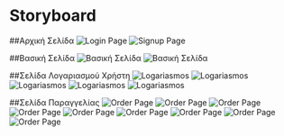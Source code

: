 # Storyboard 

##Αρχική Σελίδα
![Login Page](../images/mockup_start_page.png)
![Signup Page](../images/mockup_start_page1.png)

##Βασική Σελίδα
![Βασική Σελίδα](../images/mockup_main_page1.png)
![Βασική Σελίδα](../images/mockup_main_page2.png)

##Σελίδα Λογαριασμού Χρήστη
![Logariasmos](../images/mockup_profile1.png)
![Logariasmos](../images/mockup_profile2.png)
![Logariasmos](../images/mockup_profile3.png)
![Logariasmos](../images/mockup_profile4.png)
![Logariasmos](../images/mockup_profile5.png)

##Σελίδα Παραγγελίας
![Order Page](../images/mockup_order_page1.png)
![Order Page](../images/mockup_order_page2.png)
![Order Page](../images/mockup_order_page3.png)
![Order Page](../images/mockup_order_page4.png)
![Order Page](../images/mockup_order_page5.png)
![Order Page](../images/mockup_order_page6.png)
![Order Page](../images/mockup_order_page7.png)
![Order Page](../images/mockup_order_page8.png)
![Order Page](../images/mockup_order_page9.png)